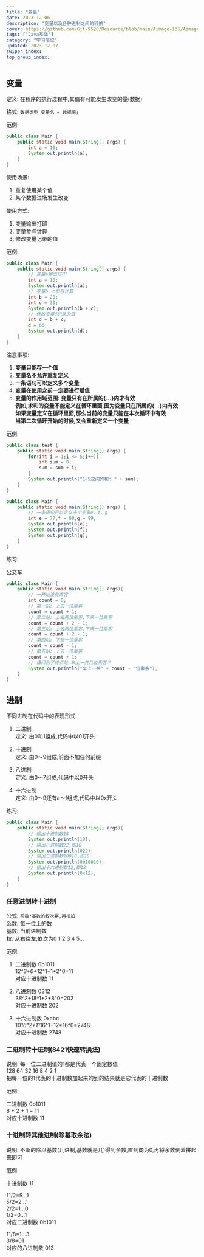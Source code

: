 ```yaml
---
title: "变量"
date: 2023-12-06
description: "变量以及各种进制之间的转换"
cover: https://github.com/Gjt-9520/Resource/blob/main/Aimage-135/Aimage4.jpg?raw=true
tags: ["Java基础"]
category: "学习笔记"
updated: 2023-12-07
swiper_index:
top_group_index:
---
```


## 变量

定义: 在程序的执行过程中,其值有可能发生改变的量(数据)  

格式: `数据类型 变量名 = 数据值;`

范例: 

```java
public class Main {
    public static void main(String[] args) {
        int a = 10;
        System.out.println(a);
    }
}
```

使用场景: 
1. 重复使用某个值
2. 某个数据进场发生改变

使用方式: 
1. 变量输出打印
2. 变量参与计算
3. 修改变量记录的值

范例: 

```java
public class Main {
    public static void main(String[] args) {
        // 变量a输出打印
        int a = 10;
        System.out.println(a);
        // 变量b、c参与计算
        int b = 20;
        int c = 30;
        System.out.println(b + c);
        // 修改变量d记录的值
        int d = b + c;
        d = 66;
        System.out.println(d);
    }
} 
```

注意事项: 
1. **变量只能存一个值**
2. **变量名不允许重复定义**
3. **一条语句可以定义多个变量**
4. **变量在使用之前一定要进行赋值**
5. **变量的作用域范围: 变量只有在所属的{...}内才有效**  
**例如,求和的变量不能定义在循环里面,因为变量只在所属的{...}内有效**  
**如果变量定义在循环里面,那么当前的变量只能在本次循环中有效**  
**当第二次循环开始的时候,又会重新定义一个变量**  

范例: 

```java
public class test {
    public static void main(String[] args) {
        for(int i = 1;i <= 5;i++){
            int sum = 0;
            sum = sum + i;
        }
        System.out.println("1~5之间的和: " + sum);
    }
}
```

```java
public class Main {
    public static void main(String[] args) {
        // 一条语句可以定义多个变量e、f、g
        int e = 77,f = 88,g = 99;
        System.out.println(e);
        System.out.println(f);
        System.out.println(g);
    }
}
```

练习: 

公交车

```java
public class Main {
    public static void main(String[] args){
        // 一开始没有乘客
        int count = 0;
        // 第一站: 上去一位乘客
        count = count + 1;
        // 第二站: 上去两位乘客,下来一位乘客
        count = count + 2 - 1;
        // 第三站: 上去两位乘客,下来一位乘客
        count = count + 2 - 1;
        // 第四站: 下来一位乘客
        count = count - 1;
        // 第五站: 上去一位乘客
        count = count + 1;
        // 请问到了终点站,车上一共几位乘客？
        System.out.println("车上一共" + count + "位乘客");
    }
}
```

## 进制

不同进制在代码中的表现形式

1. 二进制  
定义: 由0和1组成,代码中以01开头

2. 十进制  
定义: 由0～9组成,前面不加任何前缀

3. 八进制  
定义: 由0～7组成,代码中以0开头

4. 十六进制  
定义: 由0～9还有a～f组成,代码中以0x开头

练习: 

```java
public class Main {
    public static void main(String[] args){
        // 输出十进制数18
        System.out.println(18);
        // 输出八进制数22,即18
        System.out.println(022);
        // 输出二进制数10010,即18
        System.out.println(0b10010);
        // 输出十六进制数12,即18
        System.out.println(0x12);
    }
}
```

### 任意进制转十进制

公式: `系数*基数的权次幂,再相加`  
系数: 每一位上的数  
基数: 当前进制数  
权: 从右往左,依次为0 1 2 3 4 5...  

范例: 

1. 二进制数 0b1011  
1*2^3+0+1*2^1+1*2^0=11            
对应十进制数 11  

2. 八进制数 0312  
3*8^2+1*8^1+2*8^0=202                     
对应十进制数 202  

3. 十六进制数 0xabc  
10*16^2+11*16^1+12*16^0=2748            
对应十进制数 2748  

### 二进制转十进制(8421快速转换法)

说明: 每一位二进制值的1都是代表一个固定数值   
128 64 32 16 8 4 2 1   
把每一位的1代表的十进制数加起来的到的结果就是它代表的十进制数  

范例:  

二进制数 0b1011  
8 + 2 + 1 = 11   
对应十进制数 11  

### 十进制转其他进制(除基取余法)

说明: 不断的除以基数(几进制,基数就是几)得到余数,直到商为0,再将余数倒着拼起来即可  

范例: 

十进制数 11   

11/2=5...1    
5/2=2...1    
2/2=1...0  
1/2=0...1   
对应二进制数 0b1011  

11/8=1...3    
3/8=01     
对应的八进制数 013  
